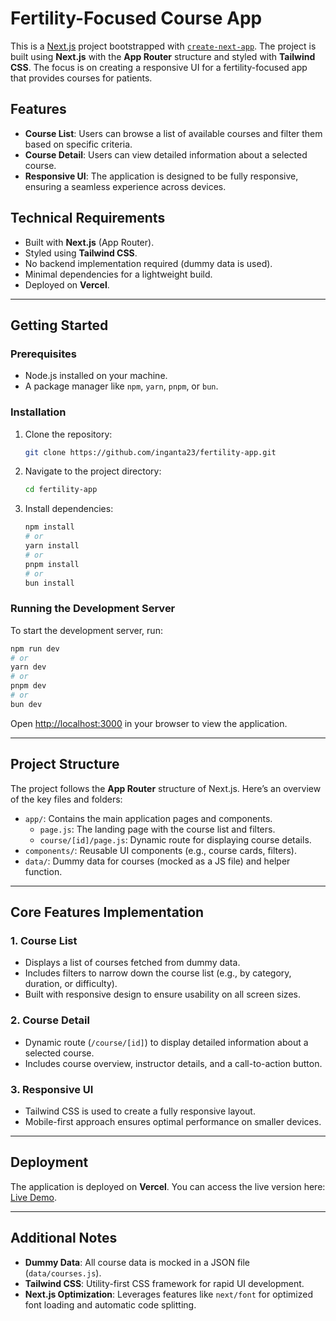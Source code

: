 # Fertility-Focused Course App

This is a [Next.js](https://nextjs.org) project bootstrapped with [`create-next-app`](https://github.com/vercel/next.js/tree/canary/packages/create-next-app). The project is built using **Next.js** with the **App Router** structure and styled with **Tailwind CSS**. The focus is on creating a responsive UI for a fertility-focused app that provides courses for patients.

## Features

- **Course List**: Users can browse a list of available courses and filter them based on specific criteria.
- **Course Detail**: Users can view detailed information about a selected course.
- **Responsive UI**: The application is designed to be fully responsive, ensuring a seamless experience across devices.

## Technical Requirements

- Built with **Next.js** (App Router).
- Styled using **Tailwind CSS**.
- No backend implementation required (dummy data is used).
- Minimal dependencies for a lightweight build.
- Deployed on **Vercel**.

---

## Getting Started

### Prerequisites

- Node.js installed on your machine.
- A package manager like `npm`, `yarn`, `pnpm`, or `bun`.

### Installation

1. Clone the repository:
   ```bash
   git clone https://github.com/inganta23/fertility-app.git
   ```
2. Navigate to the project directory:
   ```bash
   cd fertility-app
   ```
3. Install dependencies:
   ```bash
   npm install
   # or
   yarn install
   # or
   pnpm install
   # or
   bun install
   ```

### Running the Development Server

To start the development server, run:

```bash
npm run dev
# or
yarn dev
# or
pnpm dev
# or
bun dev
```

Open [http://localhost:3000](http://localhost:3000) in your browser to view the application.

---

## Project Structure

The project follows the **App Router** structure of Next.js. Here’s an overview of the key files and folders:

- `app/`: Contains the main application pages and components.
  - `page.js`: The landing page with the course list and filters.
  - `course/[id]/page.js`: Dynamic route for displaying course details.
- `components/`: Reusable UI components (e.g., course cards, filters).
- `data/`: Dummy data for courses (mocked as a JS file) and helper function.

---

## Core Features Implementation

### 1. Course List

- Displays a list of courses fetched from dummy data.
- Includes filters to narrow down the course list (e.g., by category, duration, or difficulty).
- Built with responsive design to ensure usability on all screen sizes.

### 2. Course Detail

- Dynamic route (`/course/[id]`) to display detailed information about a selected course.
- Includes course overview, instructor details, and a call-to-action button.

### 3. Responsive UI

- Tailwind CSS is used to create a fully responsive layout.
- Mobile-first approach ensures optimal performance on smaller devices.

---

## Deployment

The application is deployed on **Vercel**. You can access the live version here: [Live Demo](https://fertility-app-lwn6.vercel.app).

---

## Additional Notes

- **Dummy Data**: All course data is mocked in a JSON file (`data/courses.js`).
- **Tailwind CSS**: Utility-first CSS framework for rapid UI development.
- **Next.js Optimization**: Leverages features like `next/font` for optimized font loading and automatic code splitting.
